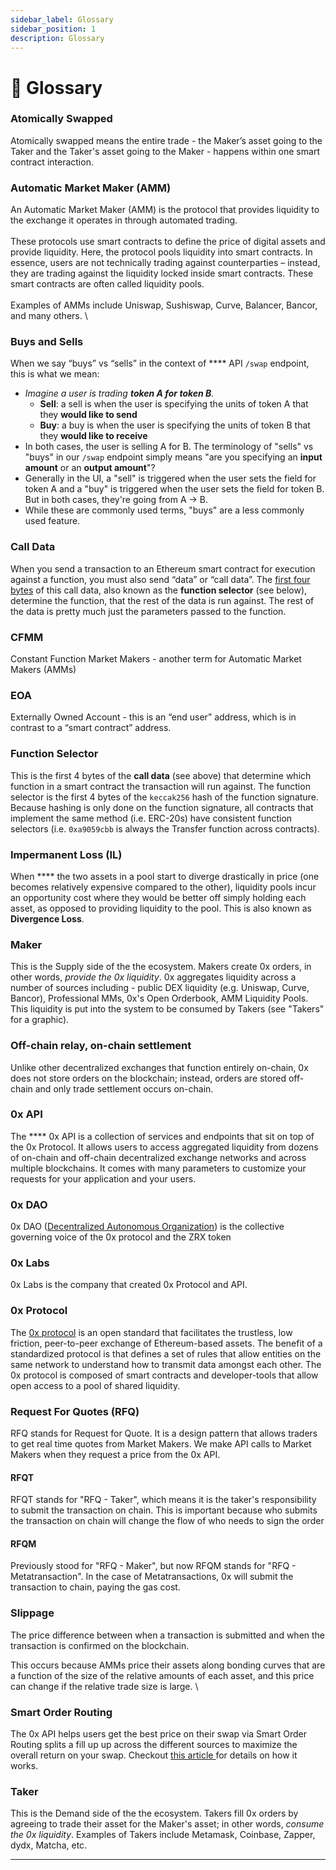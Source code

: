 ```yaml
---
sidebar_label: Glossary
sidebar_position: 1
description: Glossary
---
```

# 📘 Glossary

### Atomically Swapped

Atomically swapped means the entire trade - the Maker’s asset going to the Taker and the Taker's asset going to the Maker - happens within one smart contract interaction.

### Automatic Market Maker (AMM)

An Automatic Market Maker (AMM) is the protocol that  provides liquidity to the exchange it operates in through automated trading.\
\
These protocols use smart contracts to define the price of digital assets and provide liquidity. Here, the protocol pools liquidity into smart contracts. In essence, users are not technically trading against counterparties – instead, they are trading against the liquidity locked inside smart contracts. These smart contracts are often called liquidity pools.\
\
Examples of AMMs include Uniswap, Sushiswap, Curve, Balancer, Bancor, and many others. \


### **Buys and Sells**

When we say “buys” vs “sells” in the context of **** API `/swap` endpoint, this is what we mean:

* _Imagine a user is trading **token A for token B**._
  * **Sell**: a sell is when the user is specifying the units of token A that they **would like to send**
  * **Buy**: a buy is when the user is specifying the units of token B that they **would like to receive**
* In both cases, the user is selling A for B. The terminology of "sells" vs "buys" in our `/swap` endpoint simply means "are you specifying an **input amount** or an **output amount**"?
* Generally in the UI, a "sell" is triggered when the user sets the field for token A and a "buy" is triggered when the user sets the field for token B. But in both cases, they're going from A → B.
* While these are commonly used terms, "buys" are a less commonly used feature.

### **Call Data**

When you send a transaction to an Ethereum smart contract for execution against a function, you must also send “data” or “call data”. The [first four bytes](https://www.4byte.directory/) of this call data, also known as the **function selector** (see below), determine the function, that the rest of the data is run against. The rest of the data is pretty much just the parameters passed to the function.

### CFMM

Constant Function Market Makers - another term for Automatic Market Makers (AMMs)

### **EOA**

Externally Owned Account - this is an “end user” address, which is in contrast to a “smart contract” address.

### **Function Selector**

This is the first 4 bytes of the **call data** (see above) that determine which function in a smart contract the transaction will run against. The function selector is the first 4 bytes of the `keccak256` hash of the function signature. Because hashing is only done on the function signature, all contracts that implement the same method (i.e. ERC-20s) have consistent function selectors (i.e. `0xa9059cbb` is always the Transfer function across contracts).

### **Impermanent Loss (IL)**

When **** the two assets in a pool start to diverge drastically in price (one becomes relatively expensive compared to the other), liquidity pools incur an opportunity cost where they would be better off simply holding each asset, as opposed to providing liquidity to the pool. This is also known as **Divergence Loss**.

### Maker

This is the Supply side of the the ecosystem. Makers create 0x orders, in other words, _provide the 0x liquidity_. 0x aggregates liquidity across a number of sources including -  public DEX liquidity (e.g. Uniswap, Curve, Bancor), Professional MMs, 0x's Open Orderbook, AMM  Liquidity Pools. This liquidity is put into the system to be consumed by Takers (see "Takers" for a graphic).&#x20;

### Off-chain relay, on-chain settlement

Unlike other decentralized exchanges that function entirely on-chain, 0x does not store orders on the blockchain; instead, orders are stored off-chain and only trade settlement occurs on-chain.

### **0x API**

The **** 0x API is a collection of services and endpoints that sit on top of the 0x Protocol. It allows users to access aggregated liquidity from dozens of on-chain and off-chain decentralized exchange networks and across multiple blockchains. It comes with many parameters to customize your requests for your application and your users.

### **0x DAO**

0x DAO ([Decentralized Autonomous Organization](https://ethereum.org/en/dao/)) is the collective governing voice of the 0x protocol and the ZRX token

### **0x Labs**

0x Labs is the company that created 0x Protocol and API.

### 0x Protocol

The [0x protocol](https://protocol.0x.org/en/latest/) is an open standard that facilitates the trustless, low friction, peer-to-peer exchange of Ethereum-based assets. The benefit of a standardized protocol is that defines a set of rules that allow entities on the same network to understand how to transmit data amongst each other. The 0x protocol is composed of smart contracts and  developer-tools that allow open access to a pool of shared liquidity.



### Request For Quotes (RFQ)

RFQ stands for Request for Quote. It is a design pattern that allows traders to get real time quotes from Market Makers. We  make API calls to Market Makers when they request a price from the 0x API.&#x20;

#### RFQT&#x20;

RFQT stands for "RFQ - Taker", which means it is the taker's responsibility to submit the transaction on chain. This is important because who submits the transaction on chain will change the flow of who needs to sign the order

#### RFQM

Previously stood for "RFQ - Maker", but now RFQM stands for "RFQ - Metatransaction". In the case of Metatransactions, 0x will submit the transaction to chain, paying the gas cost.&#x20;

### Slippage

The price difference between when a transaction is submitted and when the transaction is confirmed on the blockchain.

This occurs because AMMs price their assets along bonding curves that are a function of the size of the relative amounts of each asset, and this price can change if the relative trade size is large. \


### Smart Order Routing

The 0x API helps users get the best price on their swap via Smart Order Routing splits a fill up up across the different sources to maximize the overall return on your swap. Checkout [this article ](https://blog.0xproject.com/0x-apis-smart-order-routing-7af0195515e5)for details on how it works.&#x20;

### Taker

This is the Demand side of the the ecosystem. Takers fill 0x orders by agreeing to trade their asset for the Maker's asset; in other words, _consume the 0x liquidity_. Examples of Takers include Metamask, Coinbase, Zapper, dydx, Matcha, etc. &#x20;


****